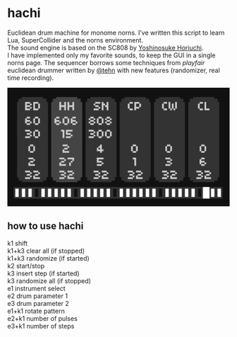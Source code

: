 # hachi

Euclidean drum machine for monome norns.
I’ve written this script to learn Lua, SuperCollider and the norns environment.  
The sound engine is based on the SC808 by [Yoshinosuke Horiuchi](https://www.patreon.com/4H).  
I have implemented only my favorite sounds, to keep the GUI in a single norns page.
The sequencer borrows some techniques from *playfair* euclidean drummer written by [@tehn](https://github.com/tehn) with new features (randomizer, real time recording).

![hachi](hachi.png)

## how to use hachi
k1 shift  
k1+k3 clear all (if stopped)  
k1+k3 randomize (if started)  
k2 start/stop  
k3 insert step (if started)  
k3 randomize all (if stopped)  
e1 instrument select  
e2 drum parameter 1  
e3 drum parameter 2  
e1+k1 rotate pattern  
e2+k1 number of pulses  
e3+k1 number of steps  




